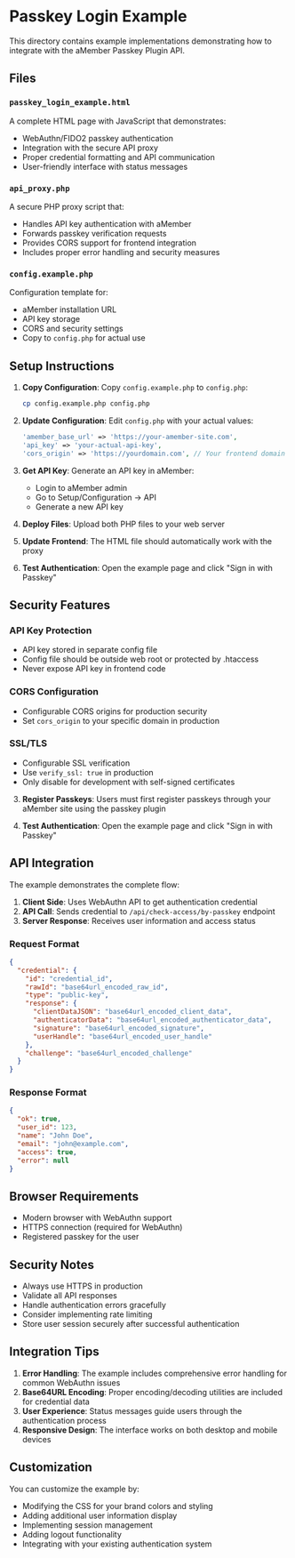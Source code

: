 # Passkey Login Example

This directory contains example implementations demonstrating how to integrate with the aMember Passkey Plugin API.

## Files

### `passkey_login_example.html`

A complete HTML page with JavaScript that demonstrates:

- WebAuthn/FIDO2 passkey authentication
- Integration with the secure API proxy
- Proper credential formatting and API communication
- User-friendly interface with status messages

### `api_proxy.php`

A secure PHP proxy script that:

- Handles API key authentication with aMember
- Forwards passkey verification requests
- Provides CORS support for frontend integration
- Includes proper error handling and security measures

### `config.example.php`

Configuration template for:

- aMember installation URL
- API key storage
- CORS and security settings
- Copy to `config.php` for actual use

## Setup Instructions

1. **Copy Configuration**: Copy `config.example.php` to `config.php`:
   ```bash
   cp config.example.php config.php
   ```

2. **Update Configuration**: Edit `config.php` with your actual values:
   ```php
   'amember_base_url' => 'https://your-amember-site.com',
   'api_key' => 'your-actual-api-key',
   'cors_origin' => 'https://yourdomain.com', // Your frontend domain
   ```

3. **Get API Key**: Generate an API key in aMember:
   - Login to aMember admin
   - Go to Setup/Configuration → API
   - Generate a new API key

4. **Deploy Files**: Upload both PHP files to your web server

5. **Update Frontend**: The HTML file should automatically work with the proxy

6. **Test Authentication**: Open the example page and click "Sign in with Passkey"

## Security Features

### API Key Protection

- API key stored in separate config file
- Config file should be outside web root or protected by .htaccess
- Never expose API key in frontend code

### CORS Configuration

- Configurable CORS origins for production security
- Set `cors_origin` to your specific domain in production

### SSL/TLS

- Configurable SSL verification
- Use `verify_ssl: true` in production
- Only disable for development with self-signed certificates

3. **Register Passkeys**: Users must first register passkeys through your aMember site using the passkey plugin

4. **Test Authentication**: Open the example page and click "Sign in with Passkey"

## API Integration

The example demonstrates the complete flow:

1. **Client Side**: Uses WebAuthn API to get authentication credential
2. **API Call**: Sends credential to `/api/check-access/by-passkey` endpoint
3. **Server Response**: Receives user information and access status

### Request Format
```json
{
  "credential": {
    "id": "credential_id",
    "rawId": "base64url_encoded_raw_id",
    "type": "public-key",
    "response": {
      "clientDataJSON": "base64url_encoded_client_data",
      "authenticatorData": "base64url_encoded_authenticator_data",
      "signature": "base64url_encoded_signature",
      "userHandle": "base64url_encoded_user_handle"
    },
    "challenge": "base64url_encoded_challenge"
  }
}
```

### Response Format
```json
{
  "ok": true,
  "user_id": 123,
  "name": "John Doe",
  "email": "john@example.com",
  "access": true,
  "error": null
}
```

## Browser Requirements

- Modern browser with WebAuthn support
- HTTPS connection (required for WebAuthn)
- Registered passkey for the user

## Security Notes

- Always use HTTPS in production
- Validate all API responses
- Handle authentication errors gracefully
- Consider implementing rate limiting
- Store user session securely after successful authentication

## Integration Tips

1. **Error Handling**: The example includes comprehensive error handling for common WebAuthn issues
2. **Base64URL Encoding**: Proper encoding/decoding utilities are included for credential data
3. **User Experience**: Status messages guide users through the authentication process
4. **Responsive Design**: The interface works on both desktop and mobile devices

## Customization

You can customize the example by:
- Modifying the CSS for your brand colors and styling
- Adding additional user information display
- Implementing session management
- Adding logout functionality
- Integrating with your existing authentication system
